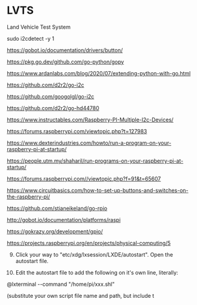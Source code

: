 # LVTS
Land Vehicle Test System


sudo i2cdetect -y 1

https://gobot.io/documentation/drivers/button/

https://pkg.go.dev/github.com/go-python/gopy

https://www.ardanlabs.com/blog/2020/07/extending-python-with-go.html

https://github.com/d2r2/go-i2c

https://github.com/googolgl/go-i2c

https://github.com/d2r2/go-hd44780

https://www.instructables.com/Raspberry-PI-Multiple-I2c-Devices/

https://forums.raspberrypi.com/viewtopic.php?t=127983

https://www.dexterindustries.com/howto/run-a-program-on-your-raspberry-pi-at-startup/

https://people.utm.my/shaharil/run-programs-on-your-raspberry-pi-at-startup/

https://forums.raspberrypi.com//viewtopic.php?f=91&t=65607

https://www.circuitbasics.com/how-to-set-up-buttons-and-switches-on-the-raspberry-pi/

https://github.com/stianeikeland/go-rpio

http://gobot.io/documentation/platforms/raspi

https://gokrazy.org/development/gpio/

https://projects.raspberrypi.org/en/projects/physical-computing/5


9. Click your way to "etc/xdg/lxsession/LXDE/autostart". Open the autostart file.

10. Edit the autostart file to add the following on it's own line, literally:

@lxterminal --command "/home/pi/xxx.shl"

(substitute your own script file name and path, but include t




